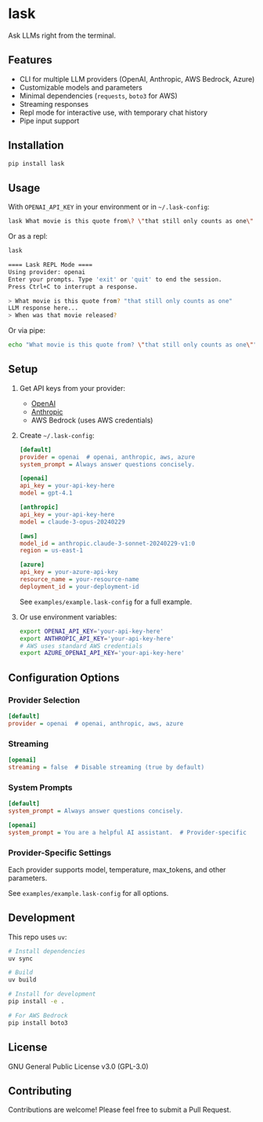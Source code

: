 # lask

Ask LLMs right from the terminal.

## Features

- CLI for multiple LLM providers (OpenAI, Anthropic, AWS Bedrock, Azure)
- Customizable models and parameters
- Minimal dependencies (`requests`, `boto3` for AWS)
- Streaming responses
- Repl mode for interactive use, with temporary chat history
- Pipe input support

## Installation

```bash
pip install lask
```

## Usage
With `OPENAI_API_KEY` in your environment or in `~/.lask-config`:

```bash
lask What movie is this quote from\? \"that still only counts as one\"
```

Or as a repl:

```bash
lask

==== Lask REPL Mode ====
Using provider: openai
Enter your prompts. Type 'exit' or 'quit' to end the session.
Press Ctrl+C to interrupt a response.

> What movie is this quote from? "that still only counts as one"
LLM response here...
> When was that movie released?
```

Or via pipe:

```bash
echo "What movie is this quote from? \"that still only counts as one\"" | lask
```

## Setup

1. Get API keys from your provider:
   - [OpenAI](https://platform.openai.com/api-keys)
   - [Anthropic](https://console.anthropic.com/)
   - AWS Bedrock (uses AWS credentials)

2. Create `~/.lask-config`:

   ```ini
   [default]
   provider = openai  # openai, anthropic, aws, azure
   system_prompt = Always answer questions concisely.

   [openai]
   api_key = your-api-key-here
   model = gpt-4.1

   [anthropic]
   api_key = your-api-key-here
   model = claude-3-opus-20240229

   [aws]
   model_id = anthropic.claude-3-sonnet-20240229-v1:0
   region = us-east-1

   [azure]
   api_key = your-azure-api-key
   resource_name = your-resource-name
   deployment_id = your-deployment-id
   ```

   See `examples/example.lask-config` for a full example.

3. Or use environment variables:

   ```bash
   export OPENAI_API_KEY='your-api-key-here'
   export ANTHROPIC_API_KEY='your-api-key-here'
   # AWS uses standard AWS credentials
   export AZURE_OPENAI_API_KEY='your-api-key-here'
   ```

## Configuration Options

### Provider Selection
```ini
[default]
provider = openai  # openai, anthropic, aws, azure
```

### Streaming
```ini
[openai]
streaming = false  # Disable streaming (true by default)
```

### System Prompts
```ini
[default]
system_prompt = Always answer questions concisely.

[openai]
system_prompt = You are a helpful AI assistant.  # Provider-specific
```

### Provider-Specific Settings
Each provider supports model, temperature, max_tokens, and other parameters.

See `examples/example.lask-config` for all options.

## Development

This repo uses `uv`:

```bash
# Install dependencies
uv sync

# Build
uv build

# Install for development
pip install -e .

# For AWS Bedrock
pip install boto3
```

## License

GNU General Public License v3.0 (GPL-3.0)

## Contributing

Contributions are welcome! Please feel free to submit a Pull Request.
